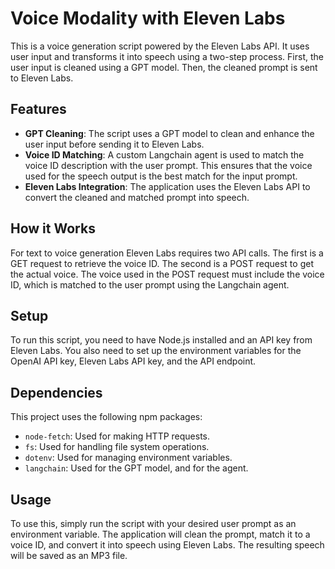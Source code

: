 # Voice Modality with Eleven Labs

This is a voice generation script powered by the Eleven Labs API. It uses user input and transforms it into speech using a two-step process. First, the user input is cleaned using a GPT model. Then, the cleaned prompt is sent to Eleven Labs.

## Features

- **GPT Cleaning**: The script uses a GPT model to clean and enhance the user input before sending it to Eleven Labs.
- **Voice ID Matching**: A custom Langchain agent is used to match the voice ID description with the user prompt. This ensures that the voice used for the speech output is the best match for the input prompt.
- **Eleven Labs Integration**: The application uses the Eleven Labs API to convert the cleaned and matched prompt into speech.

## How it Works

For text to voice generation Eleven Labs requires two API calls. The first is a GET request to retrieve the voice ID. The second is a POST request to get the actual voice. The voice used in the POST request must include the voice ID, which is matched to the user prompt using the Langchain agent.

## Setup

To run this script, you need to have Node.js installed and an API key from Eleven Labs. You also need to set up the environment variables for the OpenAI API key, Eleven Labs API key, and the API endpoint.

## Dependencies

This project uses the following npm packages:

- `node-fetch`: Used for making HTTP requests.
- `fs`: Used for handling file system operations.
- `dotenv`: Used for managing environment variables.
- `langchain`: Used for the GPT model, and for the agent.

## Usage

To use this, simply run the script with your desired user prompt as an environment variable. The application will clean the prompt, match it to a voice ID, and convert it into speech using Eleven Labs. The resulting speech will be saved as an MP3 file.
